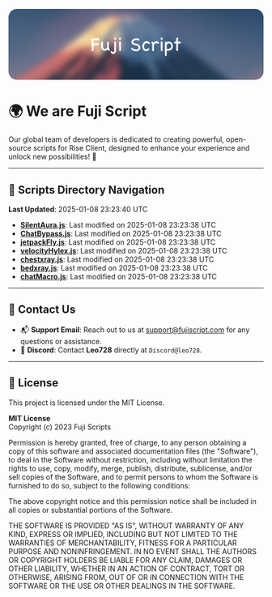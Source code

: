 ![Banner](.github/b.webp)

# 🌍 **We are Fuji Script**

Our global team of developers is dedicated to creating powerful, open-source scripts for Rise Client, designed to enhance your experience and unlock new possibilities! 🌟

---
<!-- SCRIPTS_NAVIGATION_START -->
## 📂 **Scripts Directory Navigation**

**Last Updated**: 2025-01-08 23:23:40 UTC

- **[SilentAura.js](scripts/SilentAura.js)**: Last modified on 2025-01-08 23:23:38 UTC
- **[ChatBypass.js](scripts/ChatBypass.js)**: Last modified on 2025-01-08 23:23:38 UTC
- **[jetpackFly.js](scripts/jetpackFly.js)**: Last modified on 2025-01-08 23:23:38 UTC
- **[velocityHylex.js](scripts/velocityHylex.js)**: Last modified on 2025-01-08 23:23:38 UTC
- **[chestxray.js](scripts/chestxray.js)**: Last modified on 2025-01-08 23:23:38 UTC
- **[bedxray.js](scripts/bedxray.js)**: Last modified on 2025-01-08 23:23:38 UTC
- **[chatMacro.js](scripts/chatMacro.js)**: Last modified on 2025-01-08 23:23:38 UTC

<!-- SCRIPTS_NAVIGATION_END -->

---

## 💬 **Contact Us**  
- 📬 **Support Email**: Reach out to us at [support@fujiscript.com](mailto:support@fujiscript.com) for any questions or assistance.  
- 💬 **Discord**: Contact **Leo728** directly at `Discord@leo728`.

---

## 📜 **License**

This project is licensed under the MIT License.  

**MIT License**  
Copyright (c) 2023 Fuji Scripts  

Permission is hereby granted, free of charge, to any person obtaining a copy of this software and associated documentation files (the "Software"), to deal in the Software without restriction, including without limitation the rights to use, copy, modify, merge, publish, distribute, sublicense, and/or sell copies of the Software, and to permit persons to whom the Software is furnished to do so, subject to the following conditions:  

The above copyright notice and this permission notice shall be included in all copies or substantial portions of the Software.  

THE SOFTWARE IS PROVIDED "AS IS", WITHOUT WARRANTY OF ANY KIND, EXPRESS OR IMPLIED, INCLUDING BUT NOT LIMITED TO THE WARRANTIES OF MERCHANTABILITY, FITNESS FOR A PARTICULAR PURPOSE AND NONINFRINGEMENT. IN NO EVENT SHALL THE AUTHORS OR COPYRIGHT HOLDERS BE LIABLE FOR ANY CLAIM, DAMAGES OR OTHER LIABILITY, WHETHER IN AN ACTION OF CONTRACT, TORT OR OTHERWISE, ARISING FROM, OUT OF OR IN CONNECTION WITH THE SOFTWARE OR THE USE OR OTHER DEALINGS IN THE SOFTWARE.  
